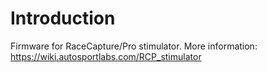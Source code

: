 # Introduction
Firmware for RaceCapture/Pro stimulator. More information: https://wiki.autosportlabs.com/RCP_stimulator
